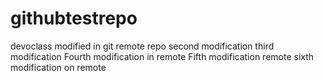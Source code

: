 # githubtestrepo
devoclass
modified in git remote repo
second modification
third modification
Fourth modification in remote
Fifth modification remote
sixth modification on remote
